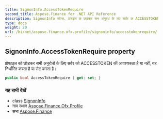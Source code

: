 ```yaml
---
title: SignonInfo.AccessTokenRequire
second_title: Aspose.Finance for .NET API Reference
description: SignonInfo संपत्त. प्रफइल क छड़कर सभ अनुरधं के लए सर्वर क ACCESSTOKEN क आवश्यकत है य नहं यह नर्धरत करत है य सेट करत है
type: docs
weight: 20
url: /hi/net/aspose.finance.ofx.profile/signoninfo/accesstokenrequire/
---
```

## SignonInfo.AccessTokenRequire property

प्रोफाइल को छोड़कर सभी अनुरोधों के लिए सर्वर को ACCESSTOKEN की आवश्यकता है या नहीं, यह निर्धारित करता है या सेट करता है।

```csharp
public bool AccessTokenRequire { get; set; }
```

### यह सभी देखें

* class [SignonInfo](../)
* नाम स्थान [Aspose.Finance.Ofx.Profile](../../signoninfo/)
* सभा [Aspose.Finance](../../../)


